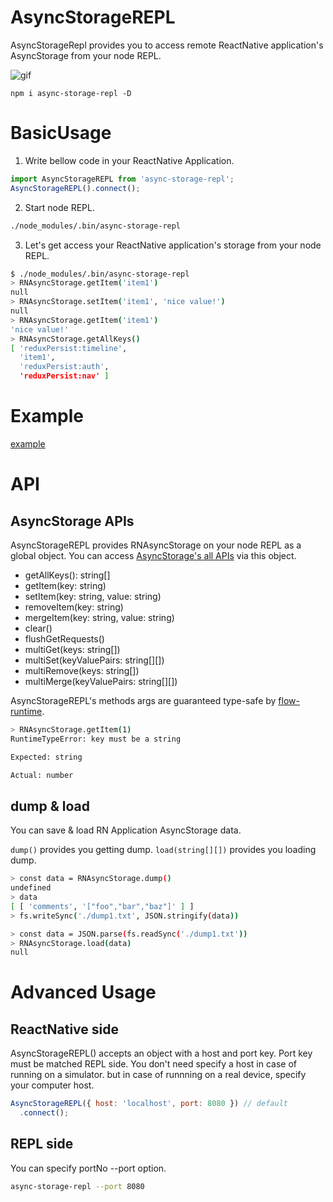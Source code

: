 # AsyncStorageREPL

AsyncStorageRepl provides you to access remote ReactNative application's AsyncStorage from your node REPL.

![gif](https://cloud.githubusercontent.com/assets/4954534/26222189/09924ee2-3c54-11e7-8247-ed15afa7cd31.gif)

```
npm i async-storage-repl -D
```

# BasicUsage

1. Write bellow code in your ReactNative Application.

```js
import AsyncStorageREPL from 'async-storage-repl';
AsyncStorageREPL().connect();
```

2. Start node REPL.

```sh
./node_modules/.bin/async-storage-repl
```

3. Let's get access your ReactNative application's storage from your node REPL.

```sh
$ ./node_modules/.bin/async-storage-repl
> RNAsyncStorage.getItem('item1')
null
> RNAsyncStorage.setItem('item1', 'nice value!')
null
> RNAsyncStorage.getItem('item1')
'nice value!'
> RNAsyncStorage.getAllKeys()
[ 'reduxPersist:timeline',
  'item1',
  'reduxPersist:auth',
  'reduxPersist:nav' ]
```

# Example

[example](/example)

# API

## AsyncStorage APIs
AsyncStorageREPL provides RNAsyncStorage on your node REPL as a global object.
You can access [AsyncStorage's all APIs](https://facebook.github.io/react-native/docs/asyncstorage.html) via this object.

- getAllKeys(): string[]
- getItem(key: string)
- setItem(key: string, value: string)
- removeItem(key: string)
- mergeItem(key: string, value: string)
- clear()
- flushGetRequests()
- multiGet(keys: string[])
- multiSet(keyValuePairs: string[][])
- multiRemove(keys: string[])
- multiMerge(keyValuePairs: string[][])

AsyncStorageREPL's methods args are guaranteed type-safe by [flow-runtime](https://codemix.github.io/flow-runtime/).

```sh
> RNAsyncStorage.getItem(1)
RuntimeTypeError: key must be a string

Expected: string

Actual: number

```

## dump & load

You can save & load RN Application AsyncStorage data.

`dump()` provides you getting dump.
`load(string[][])` provides you loading dump.

```sh
> const data = RNAsyncStorage.dump()
undefined
> data
[ [ 'comments', '["foo","bar","baz"]' ] ]
> fs.writeSync('./dump1.txt', JSON.stringify(data))
```

```sh
> const data = JSON.parse(fs.readSync('./dump1.txt'))
> RNAsyncStorage.load(data)
null
```
# Advanced Usage

## ReactNative side

AsyncStorageREPL() accepts an object with a host and port key.
Port key must be matched REPL side.
You don't need specify a host in case of running on a simulator.
but in case of runnning on a real device, specify your computer host.

```js
AsyncStorageREPL({ host: 'localhost', port: 8080 }) // default
  .connect();
```

## REPL side

You can specify portNo --port option.

```sh
async-storage-repl --port 8080
```
